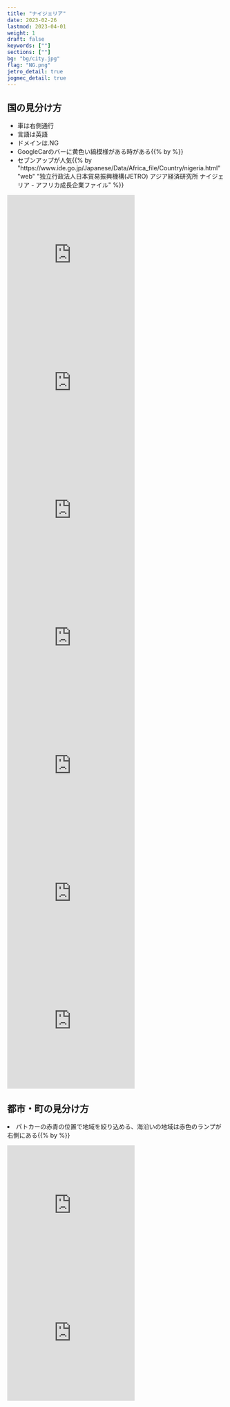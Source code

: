 ```yaml
---
title: "ナイジェリア"
date: 2023-02-26
lastmod: 2023-04-01
weight: 1
draft: false
keywords: [""]
sections: [""]
bg: "bg/city.jpg"
flag: "NG.png"
jetro_detail: true
jogmec_detail: true
---
```


<div class="main-desciption country-description">
    <h2 class="section-title">国の見分け方</h2>
    <ul class="rule-list">
        <li>車は<span class="quiz">右側</span>通行</li>
        <li>言語は<span class="quiz">英語</span></li>
        <li>ドメインは<span class="quiz">.NG</span></li>
        <li>GoogleCarのバーに<span class="quiz">黄色い縞模様</span>がある時がある{{% by %}}</li>
        <li>セブンアップが人気{{% by "https://www.ide.go.jp/Japanese/Data/Africa_file/Country/nigeria.html" "web" "独立行政法人日本貿易振興機構(JETRO) アジア経済研究所 ナイジェリア - アフリカ成長企業ファイル" %}}</li>
    </ul>
</div>



<div class="googlemap-if">
<iframe src="https://www.google.com/maps/embed?pb=!4v1679854300975!6m8!1m7!1sCYZAITnbOsjhWpqv6oCQHw!2m2!1d6.460632962556097!2d7.494037638197613!3f62.47937376131735!4f-55.67352482695545!5f0.4224407218370322" width="295" height="295" style="border:0;" allowfullscreen="" loading="lazy" referrerpolicy="no-referrer-when-downgrade"></iframe>
<iframe src="https://www.google.com/maps/embed?pb=!4v1679854349351!6m8!1m7!1sVEmCuj_hJ169SRu1sEqsuA!2m2!1d6.460371642532762!2d7.493418113273444!3f23.871891209378983!4f-10.141513841761409!5f3.3246080442816175" width="295" height="295" style="border:0;" allowfullscreen="" loading="lazy" referrerpolicy="no-referrer-when-downgrade"></iframe>
<iframe src="https://www.google.com/maps/embed?pb=!4v1679854467975!6m8!1m7!1sTDDOWCZ_zO9HpMhL3Unjaw!2m2!1d6.674669558817172!2d3.310991907104836!3f147.01826933090518!4f-89!5f0.7820865974627469" width="295" height="295" style="border:0;" allowfullscreen="" loading="lazy" referrerpolicy="no-referrer-when-downgrade"></iframe>
<iframe src="https://www.google.com/maps/embed?pb=!4v1679854562480!6m8!1m7!1syiEjGBhayoOdpLrXFIOsag!2m2!1d6.67266544030606!2d3.312221930570927!3f188.50999469130915!4f-8.341239190692107!5f1.6021556725762478" width="295" height="295" style="border:0;" allowfullscreen="" loading="lazy" referrerpolicy="no-referrer-when-downgrade"></iframe>
<iframe src="https://www.google.com/maps/embed?pb=!4v1679886501631!6m8!1m7!1sRhww_asou_QQWUM97EGnnQ!2m2!1d6.624449754525203!2d3.352831517047933!3f128.58930196473867!4f19.76179428702548!5f1.4346783575729996" width="295" height="295" style="border:0;" allowfullscreen="" loading="lazy" referrerpolicy="no-referrer-when-downgrade"></iframe>
<iframe src="https://www.google.com/maps/embed?pb=!4v1679887010318!6m8!1m7!1sE_F2ShVxPyhM75vdTArfRg!2m2!1d6.59987404201229!2d3.375620061922172!3f338.51068283511484!4f1.650537544582619!5f1.5380782434409297" width="295" height="295" style="border:0;" allowfullscreen="" loading="lazy" referrerpolicy="no-referrer-when-downgrade"></iframe>
<iframe src="https://www.google.com/maps/embed?pb=!4v1679887228862!6m8!1m7!1sUfpxtTNF_4S8exKiYR8Avg!2m2!1d6.60009298151657!2d3.377843834579361!3f131.48897303132352!4f-41.12882916360397!5f0.6823642230179563" width="295" height="295" style="border:0;" allowfullscreen="" loading="lazy" referrerpolicy="no-referrer-when-downgrade"></iframe>
</div>

<div class="main-desciption area-description">
    <h2 class="section-title">都市・町の見分け方</h2>
        <li>パトカーの赤青の位置で地域を絞り込める、海沿いの地域は赤色のランプが<span class="quiz">右側</span>にある{{% by %}}</li>
    <ul class="rule-list">
    </ul>
</div>

<div class="googlemap-if">
<iframe src="https://www.google.com/maps/embed?pb=!4v1679854604578!6m8!1m7!1sIbtn_hh28I3seC5VOCXAow!2m2!1d6.461801928976917!2d7.492853186719853!3f112.06265632990616!4f-1.4060578138013966!5f3.325193203789971" width="295" height="295" style="border:0;" allowfullscreen="" loading="lazy" referrerpolicy="no-referrer-when-downgrade"></iframe>
<iframe src="https://www.google.com/maps/embed?pb=!4v1679854692183!6m8!1m7!1sOUR2680RCbRRcDeWV5XoNQ!2m2!1d6.555013827268335!2d3.354199058602835!3f233.21468368134293!4f-16.002231117022035!5f2.3386167093053194" width="295" height="295" style="border:0;" allowfullscreen="" loading="lazy" referrerpolicy="no-referrer-when-downgrade"></iframe>
</div>